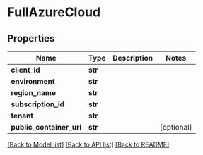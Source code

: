 # FullAzureCloud

## Properties
Name | Type | Description | Notes
------------ | ------------- | ------------- | -------------
**client_id** | **str** |  | 
**environment** | **str** |  | 
**region_name** | **str** |  | 
**subscription_id** | **str** |  | 
**tenant** | **str** |  | 
**public_container_url** | **str** |  | [optional] 

[[Back to Model list]](../README.md#documentation-for-models) [[Back to API list]](../README.md#documentation-for-api-endpoints) [[Back to README]](../README.md)


